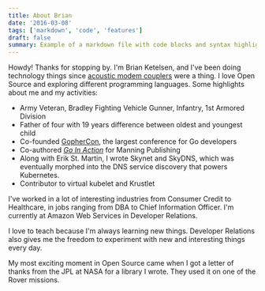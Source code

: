 ```yaml
---
title: About Brian
date: '2016-03-08'
tags: ['markdown', 'code', 'features']
draft: false
summary: Example of a markdown file with code blocks and syntax highlighting
---
```


Howdy! Thanks for stopping by. I'm Brian Ketelsen, and I've been doing technology things since [acoustic modem couplers](https://en.wikipedia.org/wiki/Acoustic_coupler) were a thing. I love Open Source and exploring different programming languages. Some highlights about me and my activities:

* Army Veteran, Bradley Fighting Vehicle Gunner, Infantry, 1st Armored Division
* Father of four with 19 years difference between oldest and youngest child
* Co-founded [GopherCon](https://gophercon.com/), the largest conference for Go developers
* Co-authored [_Go In Action_](https://www.amazon.com/Go-Action-William-Kennedy/dp/1617291781) for Manning Publishing
* Along with Erik St. Martin, I wrote Skynet and SkyDNS, which was eventually morphed into the DNS service discovery that powers Kubernetes.
* Contributor to virtual kubelet and Krustlet

I've worked in a lot of interesting industries from Consumer Credit to Healthcare, in jobs ranging from DBA to Chief Information Officer. I'm currently at Amazon Web Services in Developer Relations.

I love to teach because I'm always learning new things. Developer Relations also gives me the freedom to experiment with new and interesting things every day.

My most exciting moment in Open Source came when I got a letter of thanks from the JPL at NASA for a library I wrote. They used it on one of the Rover missions.

